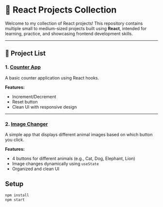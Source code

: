 # 🧠 React Projects Collection

Welcome to my collection of React projects! This repository contains multiple small to medium-sized projects built using **React**, intended for learning, practice, and showcasing frontend development skills.

---

## 📁 Project List

### 1. [Counter App]([./counter-app/])
A basic counter application using React hooks.

**Features:**
- Increment/Decrement
- Reset button
- Clean UI with responsive design

---
### 2. [Image Changer](./image-changer/)
A simple app that displays different animal images based on which button you click.

**Features:**
- 4 buttons for different animals (e.g., Cat, Dog, Elephant, Lion)
- Image changes dynamically using `useState`
- Organized and clean UI

## Setup

```bash
npm install
npm start
